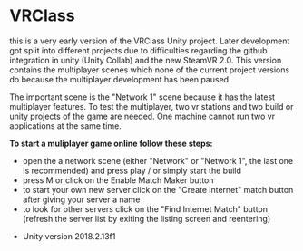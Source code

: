 # VRClass

this is a very early version of the VRClass Unity project. Later development got split into different projects due to difficulties regarding the github integration in unity (Unity Collab) and the new SteamVR 2.0. This version contains the multiplayer scenes which none of the current project versions do because the multiplayer development has been paused.

The important scene is the "Network 1" scene because it has the latest multiplayer features. To test the multiplayer, two vr stations and two build or unity projects of the game are needed. One machine cannot run two vr applications at the same time.

**To start a muliplayer game online follow these steps:**
- open the a network scene (either "Network" or "Network 1", the last one is recommended) and press play / or simply start the build
- press M or click on the Enable Match Maker button
- to start your own new server click on the "Create internet" match button after giving your server a name
- to look for other servers click on the "Find Internet Match" button (refresh the server list by exiting the listing screen and reentering)

+ Unity version 2018.2.13f1

